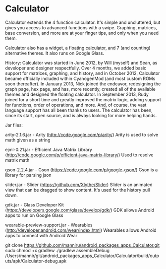 # Calculator

Calculator extends the 4 function calculator. It's simple and uncluttered, but gives you access to advanced functions with a swipe. Graphing, matrices, base conversion, and more are at your finger tips, and only when you need them.

Calculator also has a widget, a floating calculator, and 7 (and counting) alternative themes. It also runs on Google Glass.

History:
Calculator was started in June 2012, by Will (myself) and Sean, as developer and designer respectfully. Over 4 months, we added basic support for matrices, graphing, and history, and in October 2012, Calculator became officially included within CyanogenMod (and most custom ROMs soon thereafter). In January 2013, Nick joined the endeavor, redesigning the graph page, hex page, and has, more recently, created all of the available themes and designed the floating calculator. In September 2013, Rudy joined for a short time and greatly improved the matrix logic, adding support for functions, order of operations, and more. And, of course, the vast language support has all been thanks to users. The calculator has been, since its start, open source, and is always looking for more helping hands. 

Jar files:

arity-2.1.6.jar - Arity (http://code.google.com/p/arity/)
    Arity is used to solve math given as a string

ejml-0.21.jar - Efficient Java Matrix Library (http://code.google.com/p/efficient-java-matrix-library/)
    Used to resolve matrix math

gson-2.2.4.jar - Gson (https://code.google.com/p/google-gson/)
    Gson is a library for parsing json

slider.jar - Slider (https://github.com/Xlythe/Slider)
    Slider is an animated view that can be dragged to show content. It's used for the history pull down.

gdk.jar - Glass Developer Kit (https://developers.google.com/glass/develop/gdk/)
    GDK allows Android apps to run on Google Glass

wearable-preview-support.jar - Wearables (http://developer.android.com/wear/index.html)
    Wearables allows Android apps to connect with Android Wear

git clone https://github.com/manniru/android_packages_apps_Calculator.git   
sudo chmod +x gradlew
./gradlew assembleDebug
/Users/mannir/git/android_packages_apps_Calculator/Calculator/build/outputs/apk/Calculator-debug.apk
